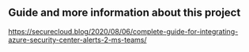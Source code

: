 ## Guide and more information about this project
https://securecloud.blog/2020/08/06/complete-guide-for-integrating-azure-security-center-alerts-2-ms-teams/